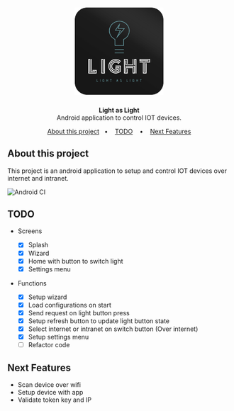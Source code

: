 <h1 align="center">
    <img alt="Light" src=".github/logo.svg" width="200px" />
</h1>

<p align="center">
<b>Light as Light</b><br/>
Android application to control IOT devices.
</p>

<p align="center">
  <a href="#about-this-project">About this project</a>&nbsp;&nbsp;&nbsp;&#149;&nbsp;&nbsp;&nbsp;
  <a href="#todo">TODO</a>
  &nbsp;&nbsp;&nbsp;&#149;&nbsp;&nbsp;&nbsp;
  <a href="#next-features">Next Features</a>
</p>

## About this project

This project is an android application to setup and control IOT devices over internet and intranet.

![Android CI](https://github.com/Lucasczm/Light_AndroidApp/workflows/Android%20CI/badge.svg)

## TODO

- Screens

  - [x] Splash
  - [x] Wizard
  - [x] Home with button to switch light
  - [x] Settings menu

- Functions

  - [x] Setup wizard
  - [x] Load configurations on start
  - [x] Send request on light button press
  - [x] Setup refresh button to update light button state
  - [x] Select internet or intranet on switch button (Over internet)
  - [x] Setup settings menu
  - [ ] Refactor code

## Next Features

- Scan device over wifi
- Setup device with app
- Validate token key and IP
